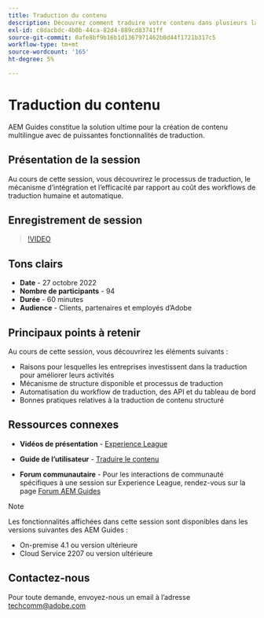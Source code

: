 ```yaml
---
title: Traduction du contenu
description: Découvrez comment traduire votre contenu dans plusieurs langues.
exl-id: c8dacbdc-4b0b-44ca-82d4-889cd83741ff
source-git-commit: 0afe8bf9b16b1d1367971462b0d44f1721b317c5
workflow-type: tm+mt
source-wordcount: '165'
ht-degree: 5%

---
```


# Traduction du contenu

AEM Guides constitue la solution ultime pour la création de contenu multilingue avec de puissantes fonctionnalités de traduction.

## Présentation de la session

Au cours de cette session, vous découvrirez le processus de traduction, le mécanisme d’intégration et l’efficacité par rapport au coût des workflows de traduction humaine et automatique.

## Enregistrement de session

>[!VIDEO](https://video.tv.adobe.com/v/3414140/translation-aem-guides?quality=12&learn=on)

## Tons clairs

- **Date** - 27 octobre 2022
- **Nombre de participants** - 94
- **Durée** - 60 minutes
- **Audience** - Clients, partenaires et employés d’Adobe

## Principaux points à retenir

Au cours de cette session, vous découvrirez les éléments suivants :

- Raisons pour lesquelles les entreprises investissent dans la traduction pour améliorer leurs activités
- Mécanisme de structure disponible et processus de traduction
- Automatisation du workflow de traduction, des API et du tableau de bord
- Bonnes pratiques relatives à la traduction de contenu structuré

## Ressources connexes

- **Vidéos de présentation** -  [Experience League](https://experienceleague.adobe.com/docs/experience-manager-guides-learn/videos/advanced-user-guide/overview.html?lang=en)

- **Guide de l’utilisateur** - [Traduire le contenu](/help/product-guide/install-guide/translation.md)

- **Forum communautaire** - Pour les interactions de communauté spécifiques à une session sur Experience League, rendez-vous sur la page [Forum AEM Guides](https://experienceleaguecommunities.adobe.com/t5/experience-manager-guides/bd-p/xml-documentation-discussions)

>[!NOTE]
>
> Les fonctionnalités affichées dans cette session sont disponibles dans les versions suivantes des AEM Guides :
>
> - On-premise 4.1 ou version ultérieure
> - Cloud Service 2207 ou version ultérieure

## Contactez-nous

Pour toute demande, envoyez-nous un email à l’adresse <techcomm@adobe.com>
